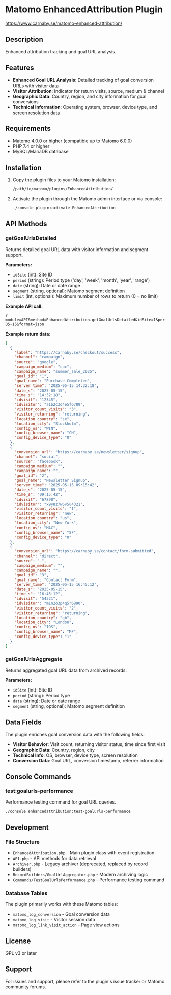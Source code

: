 # Matomo EnhancedAttribution Plugin

https://www.carnaby.se/matomo-enhanced-attribution/

## Description

Enhanced attribution tracking and goal URL analysis. 

## Features

- **Enhanced Goal URL Analysis**: Detailed tracking of goal conversion URLs with visitor data
- **Visitor Attribution**: Indicator for return visits, source, medium & channel 
- **Geographic Data**: Country, region, and city information for goal conversions
- **Technical Information**: Operating system, browser, device type, and screen resolution data

## Requirements

- Matomo 4.0.0 or higher (compatible up to Matomo 6.0.0)
- PHP 7.4 or higher
- MySQL/MariaDB database

## Installation

1. Copy the plugin files to your Matomo installation:
   ```
   /path/to/matomo/plugins/EnhancedAttribution/
   ```

2. Activate the plugin through the Matomo admin interface or via console:
   ```bash
   ./console plugin:activate EnhancedAttribution
   ```

## API Methods

### getGoalUrlsDetailed

Returns detailed goal URL data with visitor information and segment support.

**Parameters:**
- `idSite` (int): Site ID
- `period` (string): Period type ('day', 'week', 'month', 'year', 'range')
- `date` (string): Date or date range
- `segment` (string, optional): Matomo segment definition
- `limit` (int, optional): Maximum number of rows to return (0 = no limit)

**Example API call:**
```
?module=API&method=EnhancedAttribution.getGoalUrlsDetailed&idSite=1&period=day&date=2025-05-15&format=json
```

**Example return data:**
```json
[
  {
    "label": "https://carnaby.se/checkout/success",
    "channel": "campaign",
    "source": "google",
    "campaign_medium": "cpc",
    "campaign_name": "summer_sale_2025",
    "goal_id": "1",
    "goal_name": "Purchase Completed",
    "server_time": "2025-05-15 14:32:18",
    "date_s": "2025-05-15",
    "time_s": "14:32:18",
    "idvisit": "12345",
    "idvisitor": "a1b2c3d4e5f6789",
    "visitor_count_visits": "3",
    "visitor_returning": "returning",
    "location_country": "se",
    "location_city": "Stockholm",
    "config_os": "WIN",
    "config_browser_name": "CH",
    "config_device_type": "0"
  },
  {
    "conversion_url": "https://carnaby.se/newsletter/signup",
    "channel": "social",
    "source": "facebook",
    "campaign_medium": "",
    "campaign_name": "",
    "goal_id": "2",
    "goal_name": "Newsletter Signup",
    "server_time": "2025-05-15 09:15:42",
    "date_s": "2025-05-15",
    "time_s": "09:15:42",
    "idvisit": "67890",
    "idvisitor": "x9y8z7w6v5u4321",
    "visitor_count_visits": "1",
    "visitor_returning": "new",
    "location_country": "us",
    "location_city": "New York",
    "config_os": "MAC",
    "config_browser_name": "SF",
    "config_device_type": "0"
  },
  {
    "conversion_url": "https://carnaby.se/contact/form-submitted",
    "channel": "direct",
    "source": "-",
    "campaign_medium": "",
    "campaign_name": "",
    "goal_id": "3",
    "goal_name": "Contact Form",
    "server_time": "2025-05-15 16:45:12",
    "date_s": "2025-05-15",
    "time_s": "16:45:12",
    "idvisit": "54321",
    "idvisitor": "m1n2o3p4q5r6890",
    "visitor_count_visits": "2",
    "visitor_returning": "returning",
    "location_country": "gb",
    "location_city": "London",
    "config_os": "IOS",
    "config_browser_name": "MF",
    "config_device_type": "1"
  }
]
```

### getGoalUrlsAggregate

Returns aggregated goal URL data from archived records.

**Parameters:**
- `idSite` (int): Site ID
- `period` (string): Period type
- `date` (string): Date or date range
- `segment` (string, optional): Matomo segment definition

## Data Fields

The plugin enriches goal conversion data with the following fields:

- **Visitor Behavior**: Visit count, returning visitor status, time since first visit
- **Geographic Data**: Country, region, city
- **Technical Info**: OS, browser, device type, screen resolution
- **Conversion Data**: Goal URL, conversion timestamp, referrer information

## Console Commands

### test:goalurls-performance

Performance testing command for goal URL queries.

```bash
./console enhancedattribution:test-goalurls-performance
```

## Development

### File Structure

- `EnhancedAttribution.php` - Main plugin class with event registration
- `API.php` - API methods for data retrieval
- `Archiver.php` - Legacy archiver (deprecated, replaced by record builders)
- `RecordBuilders/GoalUrlAggregator.php` - Modern archiving logic
- `Commands/TestGoalUrlsPerformance.php` - Performance testing command

### Database Tables

The plugin primarily works with these Matomo tables:
- `matomo_log_conversion` - Goal conversion data
- `matomo_log_visit` - Visitor session data
- `matomo_log_link_visit_action` - Page view actions

## License

GPL v3 or later

## Support

For issues and support, please refer to the plugin's issue tracker or Matomo community forums.

